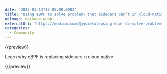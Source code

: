 ```yaml
---
date: "2023-01-13T17:00:00.000Z"
title: "Using eBPF to solve problems that sidecars can’t in cloud-native deployments"
ogImage: ogimage.webp
externalUrl: "https://medium.com/@josielol/using-ebpf-to-solve-problems-that-sidecars-cant-in-cloud-native-deployments-c345789ad3c4"
categories:
  - Community
---
```


{{preview}}

Learn why eBPF is replacing sidecars in cloud native

{{/preview}}

